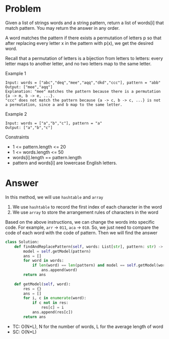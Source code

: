 # Problem
Given a list of strings words and a string pattern, return a list of words[i] that match pattern. You may return the answer in any order.

A word matches the pattern if there exists a permutation of letters p so that after replacing every letter x in the pattern with p(x), we get the desired word.

Recall that a permutation of letters is a bijection from letters to letters: every letter maps to another letter, and no two letters map to the same letter.

Example 1
```
Input: words = ["abc","deq","mee","aqq","dkd","ccc"], pattern = "abb"
Output: ["mee","aqq"]
Explanation: "mee" matches the pattern because there is a permutation {a -> m, b -> e, ...}. 
"ccc" does not match the pattern because {a -> c, b -> c, ...} is not a permutation, since a and b map to the same letter.
```

Example 2
```
Input: words = ["a","b","c"], pattern = "a"
Output: ["a","b","c"]
```

Constraints
- 1 <= pattern.length <= 20
- 1 <= words.length <= 50
- words[i].length == pattern.length
- pattern and words[i] are lowercase English letters.
# Answer
In this method, we will use `hashtable` and `array`
1. We use `hashtable` to record the first index of each character in the word
2. We use `array` to store the arrangement rules of characters in the word

Based on the above instructions, we can change the words into specific code. For example, `arr` -> `011`, `aca` -> `010`. So, we just need to compare the code of each word with the code of pattern. Then we will find the answer
```python
class Solution:
    def findAndReplacePattern(self, words: List[str], pattern: str) -> List[str]:
        model = self.getModel(pattern)
        ans = []
        for word in words:
            if len(word) == len(pattern) and model == self.getModel(word):
                ans.append(word)
        return ans
    
    def getModel(self, word):
        res = {}
        ans = []
        for i, c in enumerate(word):
            if c not in res:
                res[c] = i
            ans.append(res[c])
        return ans
```
- TC: O(N*L), N for the number of words, L for the average length of word
- SC: O(N*L)